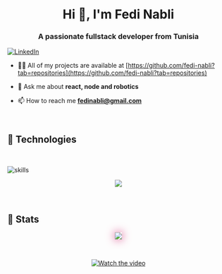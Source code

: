 <h1 align="center">Hi 👋, I'm Fedi Nabli</h1>
<h3 align="center">A passionate fullstack developer from Tunisia</h3>



[![LinkedIn](https://img.shields.io/badge/LinkedIn-%230077B5.svg?&style=flat-square&logo=linkedin&logoColor=white)](https://www.linkedin.com/in/fedi-nabli-76670219a/)

- 👨‍💻 All of my projects are available at [https://github.com/fedi-nabli?tab=repositories](https://github.com/fedi-nabli?tab=repositories)

- 💬 Ask me about **react, node and robotics**

- 📫 How to reach me **fedinabli@gmail.com**

</br>

## 🔧 Technologies

</br>

![skills](https://skillicons.dev/icons?i=html,css,js,ts,react,vue,angular,nextjs,redux,electron,materialui,tailwind,nodejs,express,nestjs,mysql,postgres,linux,bash,git,nginx,redis,mongo,firebase,unity,unrealengine,c,cpp,cs,vscode,java,python,kotlin,swift,flutter,visualstudio,tensorflow,raspberrypi,flask,django,spring,vim,vite,figma,ableton&theme=dark&perline=15)

<p align="center">
  <a href="https://skillicons.dev">
    <img src="https://skillicons.dev/icons?i=react,redux,tailwind,nodejs,express,linux,bash,git,mongo,c,cpp,vscode,python,tensorflow,raspberrypi&theme=light&perline=15" />
  </a>
</p>
</br>

## 🔧 Stats

<p align="center" >  
  <a href="https://github.com/anuraghazra/github-readme-stats" target="_blank" rel="noopener noreferrer"> 
<img  src="https://github-readme-stats.vercel.app/api?username=fedi-nabli&&show_icons=true&theme=radical&locale=en&count_private=true&hide=stars,prs" style="box-shadow: 0 0 20px 0 #d83b7d;"/>
  </a>
  </p>
</br>

<div align="center">

[![Watch the video](https://i.pinimg.com/originals/d1/53/f0/d153f06b1496b168f2386b4e8290497d.gif)](https://youtu.be/skiNUaOS3mg)

</div>
